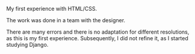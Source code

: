 My first experience with HTML/CSS.

The work was done in a team with the designer. 

There are many errors and there is no adaptation for different resolutions, as this is my first experience. 
Subsequently, I did not refine it, as I started studying Django.
